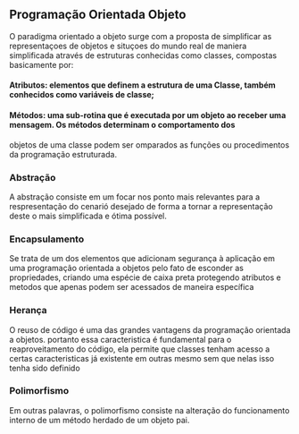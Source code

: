 ## Programação Orientada Objeto

O paradigma orientado a objeto surge com a proposta de simplificar as representaçoes de objetos e situçoes do mundo real de
maniera simplificada através de estruturas conhecidas como classes, compostas basicamente por:

#### Atributos: elementos que definem a estrutura de uma Classe, também conhecidos como variáveis de classe;

#### Métodos: uma sub-rotina que é executada por um objeto ao receber uma mensagem. Os métodos determinam o comportamento dos
objetos de uma classe podem ser omparados as funções ou procedimentos da programação estruturada.


### Abstração

A abstração consiste em um focar nos ponto mais relevantes para a respresentação do cenarió desejado de forma a tornar a representação 
deste o mais simplificada e ótima possível.

### Encapsulamento

Se trata de um dos elementos que adicionam segurança à aplicação em uma programação orientada a objetos pelo fato de
esconder as propriedades, criando uma espécie de caixa preta protegendo atributos e metodos que apenas podem ser acessados
de maneira específica

### Herança

O reuso de código é uma das grandes vantagens da programação orientada a objetos. portanto essa caracteristica é fundamental
para o reaproveitamento do código, ela permite que classes tenham acesso a certas caracteristicas já existente em outras mesmo sem que nelas 
isso tenha sido definido

### Polimorfismo

Em outras palavras, o polimorfismo consiste na alteração do funcionamento interno de um método
herdado de um objeto pai.
